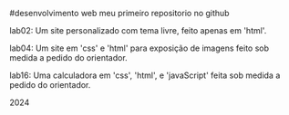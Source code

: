 #desenvolvimento web
meu primeiro repositorio no github

lab02: Um site personalizado com tema livre, feito apenas em 'html'.

lab04: Um site em 'css' e 'html' para exposição de imagens feito sob medida a pedido do orientador.

lab16: Uma calculadora em 'css', 'html', e 'javaScript' feita sob medida a pedido do orientador.

2024
